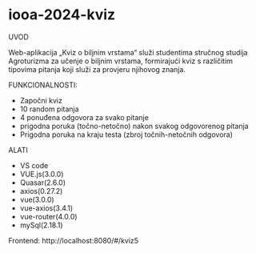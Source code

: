 # iooa-2024-kviz

UVOD

Web-aplikacija „Kviz o biljnim vrstama“ služi studentima stručnog studija Agroturizma za učenje o biljnim vrstama, formirajući kviz s različitim tipovima pitanja koji služi za provjeru njihovog znanja.

FUNKCIONALNOSTI: 
 - Započni kviz
 - 10 random pitanja
 - 4 ponuđena odgovora za svako pitanje
 - prigodna poruka (točno-netočno) nakon svakog odgovorenog pitanja
 - Prigodna poruka na kraju testa (zbroj točnih-netočnih odgovora)

ALATI
- VS code
- VUE.js(3.0.0)
- Quasar(2.6.0)
- axios(0.27.2)
- vue(3.0.0)
- vue-axios(3.4.1)
- vue-router(4.0.0)
- mySql(2.18.1)

Frontend:
http://localhost:8080/#/kviz5

